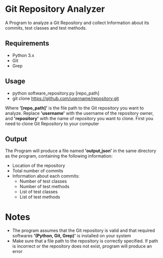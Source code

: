 # Git Repository Analyzer

A Program to analyze a Git Repository and collect Information about its commits, test classes and test methods.

## Requirements
* Python 3.x
* Git
* Grep

## Usage
* python software_repository.py [repo_path]
* git clone https://github.com/username/repository.git

Where **'[repo_path]'** is the file path to the Git repository you want to analyze. Replace **'username'** with the username of the repository owner, and **'repository'** with the name of repository you want to clone. 
First you need to clone Git Repository to your computer

## Output
The Program will produce a file named **'output,json'** in the same directory as the program, containing the following information:

* Location of the repository
* Total number of commits
* Information about each commits:
  * Number of test classes
  * Number of test methods
  * List of test classes
  * List of test methods

# Notes

* The program assumes that the Git repository is valid and that required softwares **'(Python, Git, Grep)'** is installed on your system
* Make sure that a file path to the repository is correctly specified. If path is incorrect or the repository does not exist, program will produce an error
